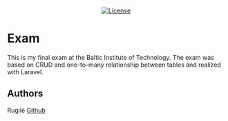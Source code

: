 <p align="center">
<a href="https://packagist.org/packages/laravel/framework"><img src="https://img.shields.io/packagist/l/laravel/framework" alt="License"></a>
</p>

# Exam

This is my final exam at the Baltic Institute of Technology. The exam was based on CRUD and one-to-many relationship between tables and realized with Laravel.

## Authors

Rugilė [Github](https://github.com/kauste)